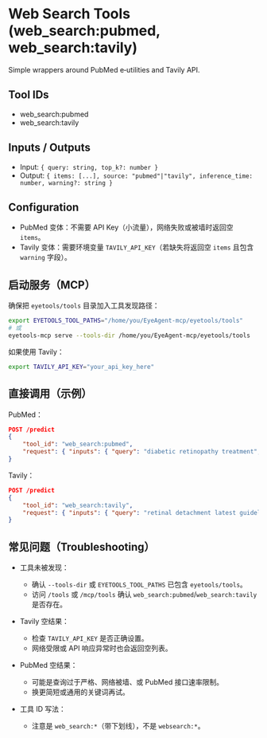 # Web Search Tools (web_search:pubmed, web_search:tavily)

Simple wrappers around PubMed e‑utilities and Tavily API.

## Tool IDs
- web_search:pubmed
- web_search:tavily

## Inputs / Outputs
- Input: `{ query: string, top_k?: number }`
- Output: `{ items: [...], source: "pubmed"|"tavily", inference_time: number, warning?: string }`

## Configuration

- PubMed 变体：不需要 API Key（小流量），网络失败或被墙时返回空 `items`。
- Tavily 变体：需要环境变量 `TAVILY_API_KEY`（若缺失将返回空 `items` 且包含 `warning` 字段）。

## 启动服务（MCP）

确保把 `eyetools/tools` 目录加入工具发现路径：

```bash
export EYETOOLS_TOOL_PATHS="/home/you/EyeAgent-mcp/eyetools/tools"
# 或
eyetools-mcp serve --tools-dir /home/you/EyeAgent-mcp/eyetools/tools
```

如果使用 Tavily：

```bash
export TAVILY_API_KEY="your_api_key_here"
```

## 直接调用（示例）

PubMed：
```json
POST /predict
{
	"tool_id": "web_search:pubmed",
	"request": { "inputs": { "query": "diabetic retinopathy treatment", "top_k": 3 } }
}
```

Tavily：
```json
POST /predict
{
	"tool_id": "web_search:tavily",
	"request": { "inputs": { "query": "retinal detachment latest guidelines", "top_k": 3 } }
}
```

## 常见问题（Troubleshooting）

- 工具未被发现：
	- 确认 `--tools-dir` 或 `EYETOOLS_TOOL_PATHS` 已包含 `eyetools/tools`。
	- 访问 `/tools` 或 `/mcp/tools` 确认 `web_search:pubmed`/`web_search:tavily` 是否存在。

- Tavily 空结果：
	- 检查 `TAVILY_API_KEY` 是否正确设置。
	- 网络受限或 API 响应异常时也会返回空列表。

- PubMed 空结果：
	- 可能是查询过于严格、网络被墙、或 PubMed 接口速率限制。
	- 换更简短或通用的关键词再试。

- 工具 ID 写法：
	- 注意是 `web_search:*`（带下划线），不是 `websearch:*`。


